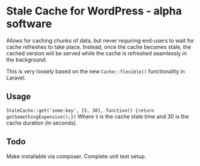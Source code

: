 # Stale Cache for WordPress - alpha software
Allows for caching chunks of data, but never requiring end-users to wait for cache refreshes to take place. Instead, once the cache becomes stale, the cached version will be served while the cache is refreshed seamlessly in the background.

This is very loosely based on the new `Cache::flexible()` functionality in Laravel.

## Usage
`StaleCache::get('some-key', [5, 30], function() {return getSomethingExpensive();})`
Where `5` is the cache stale time and 30 is the cache duration (in seconds).

## Todo
Make installable via composer.
Complete unit test setup.
